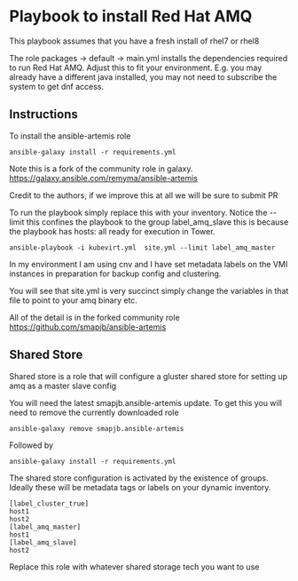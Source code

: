 # Playbook to install Red Hat AMQ

This playbook assumes that you have a fresh install of rhel7 or rhel8

The role packages -> default -> main.yml installs the dependencies required to run Red Hat AMQ. Adjust this to fit your environment. E.g. you may already have a different java installed, you may not need to subscribe the system to get dnf access.

## Instructions
To install the ansible-artemis role

`ansible-galaxy install -r requirements.yml`

 Note this is a fork of the community role in galaxy.
https://galaxy.ansible.com/remyma/ansible-artemis

Credit to the authors, if we improve this at all we will be sure to submit PR

To run the playbook simply replace this with your inventory. Notice the --limit this confines the playbook to the group label_amq_slave this is because the playbook has hosts: all ready for execution in Tower.

`ansible-playbook -i kubevirt.yml  site.yml --limit label_amq_master`

In my environment I am using cnv and I have set metadata labels on the VMI instances in preparation for backup config and clustering.

You will see that site.yml is very succinct simply change the variables in that file to point to your amq binary etc.

All of the detail is in the forked community role
https://github.com/smapjb/ansible-artemis

## Shared Store
Shared store is a role that will configure a gluster shared store for setting up amq as a master slave config

You will need the latest smapjb.ansible-artemis update. To get this you will need to remove the currently downloaded role

`ansible-galaxy remove smapjb.ansible-artemis`

Followed by 

`ansible-galaxy install -r requirements.yml`

The shared store configuration is activated by the existence of groups. Ideally these will be metadata tags or labels on your dynamic inventory.

```
[label_cluster_true]
host1
host2
[label_amq_master]
host1
[label_amq_slave]
host2
```
Replace this role with whatever shared storage tech you want to use
